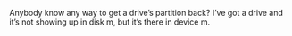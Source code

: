 <!--
id: 261544717
link: http://kevinisom.info/post/261544717/anybody-know-any-way-to-get-a-drives-partition
slug: anybody-know-any-way-to-get-a-drives-partition
date: Sun Nov 29 2009 16:40:58 GMT+1300 (NZDT)
raw: {"blog_name":"kevinisom","id":261544717,"post_url":"http://kevinisom.info/post/261544717/anybody-know-any-way-to-get-a-drives-partition","slug":"anybody-know-any-way-to-get-a-drives-partition","type":"text","date":"2009-11-29 03:40:58 GMT","timestamp":1259466058,"state":"published","format":"html","reblog_key":"4Z1JHPDL","tags":[],"short_url":"http://tmblr.co/Zw68YyFbjiD","highlighted":[],"feed_item":"http://twitter.com/kev_nz/statuses/6157174231","from_feed_id":"650289","note_count":0,"title":null,"body":"<p>Anybody know any way to get a drive&#8217;s partition back? I&#8217;ve got a drive and it&#8217;s not showing up in disk m, but it&#8217;s there in device m.</p>"}
publish: 2009-11-029
tags: 
title: null
-->


Anybody know any way to get a drive’s partition back? I’ve got a drive
and it’s not showing up in disk m, but it’s there in device m.


